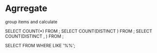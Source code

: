 # Agrregate

group items and calculate

SELECT COUNT(*) FROM <tablename>;
SELECT COUNT(DISTINCT <column>) FROM <tablename>;
SELECT COUNT(DISTINCT <column>, <column2>) FROM <tablename>;

SELECT <column> FROM <table> WHERE <column> LIKE '%<keyword>%';
